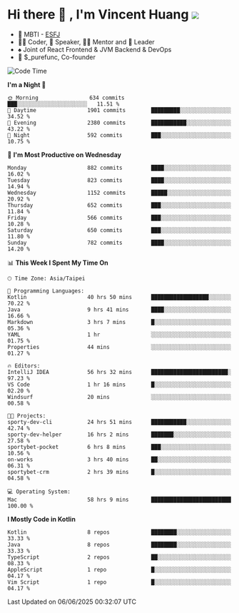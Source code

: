 # Hi there 👋 , I'm Vincent Huang ![](https://komarev.com/ghpvc/?username=Jian-Min-Huang)
- 👀 MBTI - [ESFJ](https://www.16personalities.com/esfj-personality)
- 👨‍💻 Coder, 🎤 Speaker, 👨‍🏫 Mentor and 🚀 Leader
- ♠️ Joint of React Frontend & JVM Backend & DevOps
- 💼 $_purefunc, Co-founder

<!--START_SECTION:waka-->
![Code Time](http://img.shields.io/badge/Code%20Time-5%2C380%20hrs%2037%20mins-blue)

**I'm a Night 🦉** 

```text
🌞 Morning                634 commits         ███░░░░░░░░░░░░░░░░░░░░░░   11.51 % 
🌆 Daytime                1901 commits        █████████░░░░░░░░░░░░░░░░   34.52 % 
🌃 Evening                2380 commits        ███████████░░░░░░░░░░░░░░   43.22 % 
🌙 Night                  592 commits         ███░░░░░░░░░░░░░░░░░░░░░░   10.75 % 
```
📅 **I'm Most Productive on Wednesday** 

```text
Monday                   882 commits         ████░░░░░░░░░░░░░░░░░░░░░   16.02 % 
Tuesday                  823 commits         ████░░░░░░░░░░░░░░░░░░░░░   14.94 % 
Wednesday                1152 commits        █████░░░░░░░░░░░░░░░░░░░░   20.92 % 
Thursday                 652 commits         ███░░░░░░░░░░░░░░░░░░░░░░   11.84 % 
Friday                   566 commits         ███░░░░░░░░░░░░░░░░░░░░░░   10.28 % 
Saturday                 650 commits         ███░░░░░░░░░░░░░░░░░░░░░░   11.80 % 
Sunday                   782 commits         ████░░░░░░░░░░░░░░░░░░░░░   14.20 % 
```


📊 **This Week I Spent My Time On** 

```text
🕑︎ Time Zone: Asia/Taipei

💬 Programming Languages: 
Kotlin                   40 hrs 50 mins      ██████████████████░░░░░░░   70.22 % 
Java                     9 hrs 41 mins       ████░░░░░░░░░░░░░░░░░░░░░   16.66 % 
Markdown                 3 hrs 7 mins        █░░░░░░░░░░░░░░░░░░░░░░░░   05.36 % 
YAML                     1 hr                ░░░░░░░░░░░░░░░░░░░░░░░░░   01.75 % 
Properties               44 mins             ░░░░░░░░░░░░░░░░░░░░░░░░░   01.27 % 

🔥 Editors: 
IntelliJ IDEA            56 hrs 32 mins      ████████████████████████░   97.23 % 
VS Code                  1 hr 16 mins        █░░░░░░░░░░░░░░░░░░░░░░░░   02.20 % 
Windsurf                 20 mins             ░░░░░░░░░░░░░░░░░░░░░░░░░   00.58 % 

🐱‍💻 Projects: 
sporty-dev-cli           24 hrs 51 mins      ███████████░░░░░░░░░░░░░░   42.74 % 
sporty-dev-helper        16 hrs 2 mins       ███████░░░░░░░░░░░░░░░░░░   27.58 % 
sportybet-pocket         6 hrs 8 mins        ███░░░░░░░░░░░░░░░░░░░░░░   10.56 % 
on-works                 3 hrs 40 mins       ██░░░░░░░░░░░░░░░░░░░░░░░   06.31 % 
sportybet-crm            2 hrs 39 mins       █░░░░░░░░░░░░░░░░░░░░░░░░   04.58 % 

💻 Operating System: 
Mac                      58 hrs 9 mins       █████████████████████████   100.00 % 
```

**I Mostly Code in Kotlin** 

```text
Kotlin                   8 repos             ████████░░░░░░░░░░░░░░░░░   33.33 % 
Java                     8 repos             ████████░░░░░░░░░░░░░░░░░   33.33 % 
TypeScript               2 repos             ██░░░░░░░░░░░░░░░░░░░░░░░   08.33 % 
AppleScript              1 repo              █░░░░░░░░░░░░░░░░░░░░░░░░   04.17 % 
Vim Script               1 repo              █░░░░░░░░░░░░░░░░░░░░░░░░   04.17 % 
```




 Last Updated on 06/06/2025 00:32:07 UTC
<!--END_SECTION:waka-->
